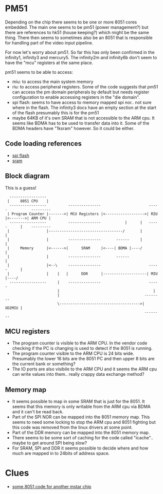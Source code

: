 # PM51

Depending on the chip there seems to be one or more 8051 cores embedded.
The main one seems to be pm51 (power management?) but there are references to hk51 (house keeping?) which might be the same thing.
There then seems to sometimes also be an 8051 that is responsible for handling part of the video input pipeline.

For now let's worry about pm51. So far this has only been confirmed in the infinity1, infinity3 and mercury5.
The infinity2m and infinity6b don't seem to have the "mcu" registers at the same place.

pm51 seems to be able to access:
- miu: to access the main system memory
- riu: to access peripheral registers. Some of the code suggests that pm51 can access the pm domain peripherals by
  default but needs register configuration to enable accessing registers in the "die domain".
- spi flash: seems to have access to memory mapped spi nor.. not sure where in the flash.
  The infinity3 docs have an empty section at the start of the flash presumably this is for the pm51
- maybe 64KB of it's own SRAM that is not accessible to the ARM cpu. It seems like BDMA has to be used to transfer
  data into it. Some of the BDMA headers have "1ksram" however. So it could be either.

## Code loading references

- [spi flash](https://github.com/github188/sdk-2/blob/150ec8ff9cc9004fec65cfdb512a0db6cc1b8fac/mhal/i2/utpa/modules/bdma/hal/i2/bdma/halBDMA.c#L994)
- [sram](https://github.com/neuschaefer/mstar-mboot/blob/962e8b8258378dded694883a9f9acb7058d34631/MstarCustomer/MSTAR/src/CusPM.c#L314)

## Block diagram

This is a guess!


```
  -----------------
 |     8051 CPU    |
  -----------------          ---------------                      -----           ---------
 | Program Counter |------->| MCU Registers |<------------------>| RIU |<------->| ARM CPU |
  -----------------          ---------------           |      |   -----      |    ---------
 |                 |----------------------------------/       |              |
 |                 |         ---------------       ------     |              |
 |     Memory      |<------>|      SRAM     |<----| BDMA |----/              |
 |                 |         ---------------       ------                    |
 |                 |<--\     ---------------                      -----      |
 |                 |    |   |      DDR      |--------------------| MIU |----/
  -----------------     |    ---------------                      -----
                        |                                           |
                        |                                       --------
                        \------------------------------------->| XD2MIU |
                                                                --------
```

## MCU registers

- The program counter is visible to the ARM CPU. In the vendor code checking if the PC is changing
  is used to detect if the 8051 is running.
- The program counter visible to the ARM CPU is 24 bits wide. Presumably the lower 16 bits are the
  8051 PC and then upper 8 bits are the current bank or something?
- The IO ports are also visibile to the ARM CPU and it seems the ARM cpu can write values into them..
  really crappy data exchange method?

## Memory map

- It seems possible to map in some SRAM that is just for the 8051.
  It seems that this memory is only writable from the ARM cpu via BDMA and it can't be read back.
- Part of the SPI NOR can be mapped into the 8051 memory map. This seems to need some locking to
  stop the ARM cpu and 8051 fighting but this code was removed from the linux drivers at some point.
- Part of the DDR memory can be mapped into the 8051 memory map.
- There seems to be some sort of caching for the code called "icache".. maybe to get around SPI being slow?
- For SRAM, SPI and DDR it seems possible to decide where and how much are mapped in to 24bits of address space.

# Clues

- [some 8051 code for another mstar chip](http://en.pudn.com/Download/item/id/2412624.html)
